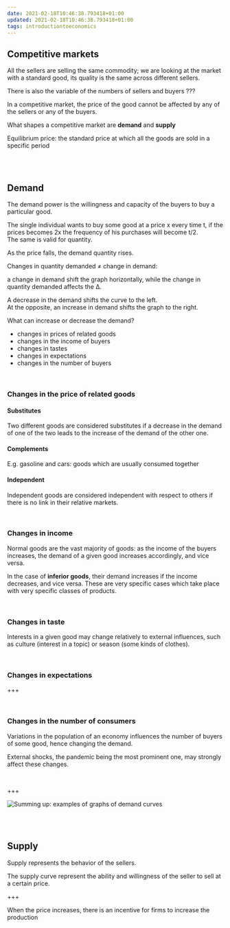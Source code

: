 ```yaml
---
date: 2021-02-18T10:46:38.793418+01:00
updated: 2021-02-18T10:46:38.793418+01:00
tags: introductiontoeconomics
---
```

## Competitive markets

All the sellers are selling the same commodity; we are looking at the market with a standard good, its quality is the same across different sellers.

There is also the variable of the numbers of sellers and buyers ???

In a competitive market, the price of the good cannot be affected by any of the sellers or any of the buyers.

What shapes a competitive market are **demand** and **supply**

Equilibrium price: the standard price at which all the goods are sold in a specific period

<br>
<br>

## Demand

The demand power is the willingness and capacity of the buyers to buy a particular good.

The single individual wants to buy some good at a price x every time t, if the prices becomes 2x the frequency of his purchases will become t/2.\
The same is valid for quantity.

As the price falls, the demand quantity rises.

Changes in quantity demanded ≠ change in demand:

a change in demand shift the graph horizontally, while the change in quantity demanded affects the Δ.

A decrease in the demand shifts the curve to the left.\
At the opposite, an increase in demand shifts the graph to the right.

What can increase or decrease the demand?
- changes in prices of related goods
- changes in the income of buyers
- changes in tastes
- changes in expectations
- changes in the number of buyers

<br>

### Changes in the price of related goods

#### Substitutes

Two different goods are considered substitutes if a decrease in the demand of one of the two leads to the increase of the demand of the other one.

#### Complements

E.g. gasoline and cars: goods which are usually consumed together

#### Independent

Independent goods are considered independent with respect to others if there is no link in their relative markets.

<br>

### Changes in income

Normal goods are the vast majority of goods: as the income of the buyers increases, the demand of a given good increases accordingly, and vice versa.

In the case of **inferior goods**, their demand increases if the income decreases, and vice versa. These are very specific cases which take place with very specific classes of products.

<br>

### Changes in taste

Interests in a given good may change relatively to external influences, such as culture (interest in a topic) or season (some kinds of clothes).

<br>

### Changes in expectations

+++

<br>

### Changes in the number of consumers

Variations in the population of an economy influences the number of buyers of some good, hence changing the demand.

External shocks, the pandemic being the most prominent one, may strongly affect these changes.

<br>

+++

![Summing up: examples of graphs of demand curves](https://assets.tommi.space/pise-notes/demand_sum_up.jpg "Summing up: examples of graphs of demand curves")

<br>
<br>

## Supply

Supply represents the behavior of the sellers.

The supply curve represent the ability and willingness of the seller to sell at a certain price.

+++

When the price increases, there is an incentive for firms to increase the production